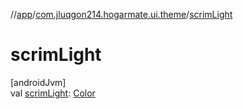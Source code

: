 //[app](../../index.md)/[com.jluqgon214.hogarmate.ui.theme](index.md)/[scrimLight](scrim-light.md)

# scrimLight

[androidJvm]\
val [scrimLight](scrim-light.md): [Color](https://developer.android.com/reference/kotlin/androidx/compose/ui/graphics/Color.html)
